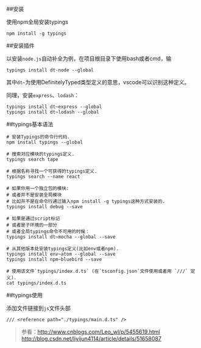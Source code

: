 ##安装

使用npm全局安装typings

    npm install -g typings


##安装插件

以安装`node.js`自动补全为例，在项目根目录下使用bash或者cmd，输

    typings install dt-node --global

其中`dt~`为使用DefinitelyTyped类型定义的意思，vscode可以识别这种定义。

同理，安装`express`、`lodash`：

```
typings install dt~express --global
typings install dt~lodash --global
```

##typings基本语法

```nodejs
# 安装Typings的命令行代码. 
npm install typings --global

# 搜索对应模块的typings定义. 
typings search tape

# 根据名称寻找一个可获得的typings定义. 
typings search --name react

# 如果你用一个独立包的模块: 
# 或者并不是安装全局模块
# 比如并不是在命令行通过输入npm install -g typings这种方式安装的. 
typings install debug --save

# 如果是通过script标记
# 或者是子环境的一部分
# 或者全局typings命令不可用的时候： 
typings install dt~mocha --global --save

# 从其他版本处安装typings定义(比如env或者npm). 
typings install env~atom --global --save
typings install npm~bluebird --save

# 使用该文件`typings/index.d.ts` (在`tsconfig.json`文件使用或者用 `///` 定义). 
cat typings/index.d.ts
```

##typings使用

添加文件链接到`js`文件头部

    /// <reference path="./typings/main.d.ts" />

>参看：http://www.cnblogs.com/Leo_wl/p/5455619.html
>http://blog.csdn.net/liyijun4114/article/details/51658087